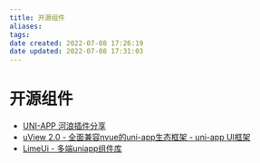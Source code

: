 ```yaml
---
title: 开源组件
aliases: 
tags: 
date created: 2022-07-08 17:26:19
date updated: 2022-07-08 17:31:03
---
```


# 开源组件

- [UNI-APP 河浪插件分享](https://mydarling.gitee.io/uniapp-extend/#/)
- [uView 2.0 - 全面兼容nvue的uni-app生态框架 - uni-app UI框架](https://www.uviewui.com/)
- [LimeUi - 多端uniapp组件库](https://limeui.qcoon.cn/#/painter)
